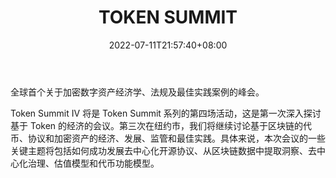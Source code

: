 ﻿---
weight: 
title: "TOKEN SUMMIT"
description: "全球首个关于加密数字资产经济学、法规及最佳实践案例的峰会"
date: 2022-07-11T21:57:40+08:00
lastmod: 2022-07-11T16:45:40+08:00
draft: false
authors: ["浮尘"]
featuredImage: "token-summit.jpg"
link: "http://tokensummit.com/"
tags: ["元宇宙社区","TOKEN SUMMIT"]
categories: ["navigation"]
navigation: ["元宇宙社区"]
lightgallery: true
toc: true
pinned: false
recommend: false
recommend1: false
---
全球首个关于加密数字资产经济学、法规及最佳实践案例的峰会。

Token Summit IV 将是 Token Summit 系列的第四场活动，这是第一次深入探讨基于 Token 的经济的会议。第三次在纽约市，我们将继续讨论基于区块链的代币、协议和加密资产的经济、发展、监管和最佳实践。具体来说，本次会议的一些关键主题将包括如何成功发展去中心化开源协议、从区块链数据中提取洞察、去中心化治理、估值模型和代币功能模型。